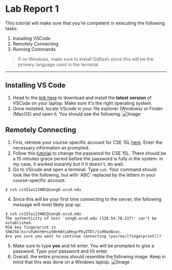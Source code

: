 # Lab Report 1
This tutorial will make sure that you're competent in executing the following tasks:
1. Installing VSCode
2. Remotely Connecting
3. Running Commands

> If on Windows, make sure to install GitBash since this will be the primary language used in the terminal.
---
## Installing VS Code
1. Head to the [link here](https://code.visualstudio.com/) to download and install the **latest version** of VSCode on your laptop. Make sure it's the right operating system.
2. Once installed, locate VScode in your file explorer (Windows) or Finder (MacOS) and open it. You should see the following:
![Image]()
## Remotely Connecting 
1. First, retrieve your course-specific account for CSE 15L [here](https://sdacs.ucsd.edu/~icc/index.php). Enter the necessary information as prompted.
2. Follow this [tutorial](https://docs.google.com/document/d/1hs7CyQeh-MdUfM9uv99i8tqfneos6Y8bDU0uhn1wqho/edit) to change the password for CSE 15L. There should be a 15 minutes grace period before the password is fully in the system. In my case, it worked instantly but if it doesn't, do wait.
3. Go to VScode and open a terminal. Type `ssh`. Your command should look like the following, but with 'ABC' replaced by the letters in your course-specific account.

`$ ssh cs15lwi23ABC@ieng6.ucsd.edu`

4. Since this will be your first time connecting to the server, the following message will most likely pop up:

```
$ ssh cs15lwi23ABC@ieng6.ucsd.edu
The authenticity of host 'ieng6.ucsd.edu (128.54.70.227)' can't be established.
RSA key fingerprint is SHA256:ksruYwhnYH+sySHnHAtLUHngrPEyZTDl/1x99wUQcec.
Are you sure you want to continue connecting (yes/no/[fingerprint])? 
```
5. Make sure to type **yes** and hit enter. You will be prompted to give a password. Type your password and hit enter.
6. Overall, the entire process should resemble the following image. Keep in mind that this was done on a Windows laptop.
![Image]()
